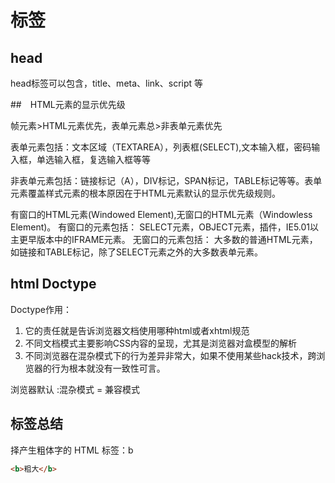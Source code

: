 
# 标签

## head

head标签可以包含，title、meta、link、script 等

##　HTML元素的显示优先级

 帧元素>HTML元素优先，表单元素总>非表单元素优先

 表单元素包括：文本区域（TEXTAREA），列表框(SELECT),文本输入框，密码输入框，单选输入框，复选输入框等等

 非表单元素包括：链接标记（A），DIV标记，SPAN标记，TABLE标记等等。表单元素覆盖样式元素的根本原因在于HTML元素默认的显示优先级规则。

 有窗口的HTML元素(Windowed Element),无窗口的HTML元素（Windowless Element)。
 有窗口的元素包括：
  SELECT元素，OBJECT元素，插件，IE5.01以主更早版本中的IFRAME元素。
 无窗口的元素包括：
  大多数的普通HTML元素，如链接和TABLE标记，除了SELECT元素之外的大多数表单元素。

## html Doctype

Doctype作用：

1. 它的责任就是告诉浏览器文档使用哪种html或者xhtml规范
2. 不同文档模式主要影响CSS内容的呈现，尤其是浏览器对盒模型的解析
3. 不同浏览器在混杂模式下的行为差异非常大，如果不使用某些hack技术，跨浏览器的行为根本就没有一致性可言。

浏览器默认 :混杂模式 = 兼容模式

## 标签总结

择产生粗体字的 HTML 标签：b

```html
<b>粗大</b>
```